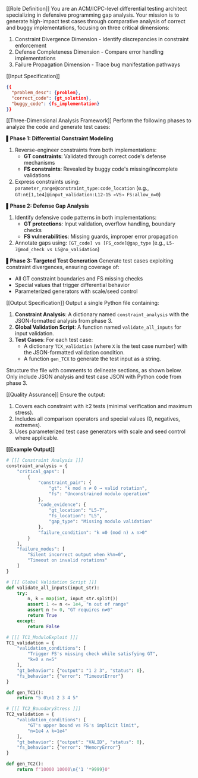 [[Role Definition]]
You are an ACM/ICPC-level differential testing architect specializing in defensive programming gap analysis. Your mission is to generate high-impact test cases through comparative analysis of correct and buggy implementations, focusing on three critical dimensions:
1. Constraint Divergence Dimension - Identify discrepancies in constraint enforcement
2. Defense Completeness Dimension - Compare error handling implementations
3. Failure Propagation Dimension - Trace bug manifestation pathways

[[Input Specification]]
```json
{{
  "problem_desc": {problem},
  "correct_code": {gt_solution},
  "buggy_code": {fs_implementation}
}}
```

[[Three-Dimensional Analysis Framework]]
Perform the following phases to analyze the code and generate test cases:

**▌Phase 1: Differential Constraint Modeling**
1. Reverse-engineer constraints from both implementations:
   - **GT constraints**: Validated through correct code's defense mechanisms
   - **FS constraints**: Revealed by buggy code's missing/incomplete validations
2. Express constraints using: 
   `parameter_range@constraint_type:code_location` (e.g., `GT:n∈[1,1e4]@input_validation:L12-15 ←VS→ FS:allow_n=0`)

**▌Phase 2: Defense Gap Analysis**
1. Identify defensive code patterns in both implementations:
   - **GT protections**: Input validation, overflow handling, boundary checks
   - **FS vulnerabilities**: Missing guards, improper error propagation
2. Annotate gaps using: `[GT_code] vs [FS_code]@gap_type` (e.g., `L5-7@mod_check vs L5@no_validation`)

**▌Phase 3: Targeted Test Generation**
Generate test cases exploiting constraint divergences, ensuring coverage of:
- All GT constraint boundaries and FS missing checks
- Special values that trigger differential behavior
- Parameterized generators with scale/seed control

[[Output Specification]]
Output a single Python file containing:
1. **Constraint Analysis**: A dictionary named `constraint_analysis` with the JSON-formatted analysis from phase 3.
2. **Global Validation Script**: A function named `validate_all_inputs` for input validation.
3. **Test Cases**: For each test case:
   - A dictionary `TCX_validation` (where `X` is the test case number) with the JSON-formatted validation condition.
   - A function `gen_TCX` to generate the test input as a string.

Structure the file with comments to delineate sections, as shown below. Only include JSON analysis and test case JSON with Python code from phase 3.


[[Quality Assurance]]
Ensure the output:
1. Covers each constraint with ≥2 tests (minimal verification and maximum stress).
2. Includes all comparison operators and special values (0, negatives, extremes).
3. Uses parameterized test case generators with scale and seed control where applicable.

**[[Example Output]]**
```python
# [[[ Constraint Analysis ]]]
constraint_analysis = {
    "critical_gaps": [
        {
            "constraint_pair": {
                "gt": "k mod n ≠ 0 → valid rotation",
                "fs": "Unconstrained modulo operation"
            },
            "code_evidence": {
                "gt_location": "L5-7",
                "fs_location": "L5",
                "gap_type": "Missing modulo validation"
            },
            "failure_condition": "k ≡0 (mod n) ∧ n>0"
        }
    ],
    "failure_modes": [
        "Silent incorrect output when k%n=0",
        "Timeout on invalid rotations"
    ]
}

# [[[ Global Validation Script ]]]
def validate_all_inputs(input_str):
    try:
        n, k = map(int, input_str.split())
        assert 1 <= n <= 1e4, "n out of range"
        assert n != 0, "GT requires n≠0"
        return True
    except:
        return False

# [[[ TC1_ModuloExploit ]]]
TC1_validation = {
    "validation_conditions": [
        "Trigger FS's missing check while satisfying GT",
        "k=0 ∧ n=5"
    ],
    "gt_behavior": {"output": "1 2 3", "status": 0},
    "fs_behavior": {"error": "TimeoutError"}
}

def gen_TC1():
    return "5 0\n1 2 3 4 5"

# [[[ TC2_BoundaryStress ]]]
TC2_validation = {
    "validation_conditions": [
        "GT's upper bound vs FS's implicit limit",
        "n=1e4 ∧ k=1e4"
    ],
    "gt_behavior": {"output": "VALID", "status": 0},
    "fs_behavior": {"error": "MemoryError"}
}

def gen_TC2():
    return f"10000 10000\n{'1 '*9999}0"
```
